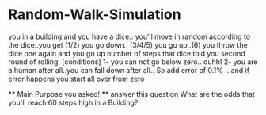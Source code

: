# Random-Walk-Simulation
you in a building and you have a dice.. you'll move in random according to the dice..you get (1/2) you go
down.. (3/4/5) you go up..(6) you throw the dice one again and you go up number of steps that dice told 
you second round of rolling.
[conditions]
1- you can not go below zero.. duhh!
2- you are a human after all..you can fall down after all.. So add 
   error of 0.1% .. and if error happens you start all over from zero

** Main Purpose you asked! **
answer this question
What are the odds that you'll reach 60 steps high in a Building?

